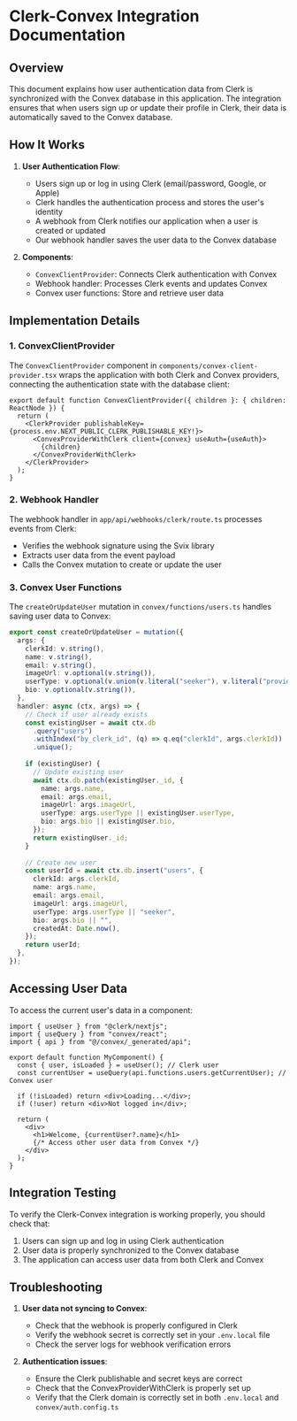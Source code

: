 # Clerk-Convex Integration Documentation

## Overview

This document explains how user authentication data from Clerk is synchronized with the Convex database in this application. The integration ensures that when users sign up or update their profile in Clerk, their data is automatically saved to the Convex database.

## How It Works

1. **User Authentication Flow**:
   - Users sign up or log in using Clerk (email/password, Google, or Apple)
   - Clerk handles the authentication process and stores the user's identity
   - A webhook from Clerk notifies our application when a user is created or updated
   - Our webhook handler saves the user data to the Convex database

2. **Components**:
   - `ConvexClientProvider`: Connects Clerk authentication with Convex
   - Webhook handler: Processes Clerk events and updates Convex
   - Convex user functions: Store and retrieve user data

## Implementation Details

### 1. ConvexClientProvider

The `ConvexClientProvider` component in `components/convex-client-provider.tsx` wraps the application with both Clerk and Convex providers, connecting the authentication state with the database client:

```tsx
export default function ConvexClientProvider({ children }: { children: ReactNode }) {
  return (
    <ClerkProvider publishableKey={process.env.NEXT_PUBLIC_CLERK_PUBLISHABLE_KEY!}>
      <ConvexProviderWithClerk client={convex} useAuth={useAuth}>
        {children}
      </ConvexProviderWithClerk>
    </ClerkProvider>
  );
}
```

### 2. Webhook Handler

The webhook handler in `app/api/webhooks/clerk/route.ts` processes events from Clerk:

- Verifies the webhook signature using the Svix library
- Extracts user data from the event payload
- Calls the Convex mutation to create or update the user

### 3. Convex User Functions

The `createOrUpdateUser` mutation in `convex/functions/users.ts` handles saving user data to Convex:

```ts
export const createOrUpdateUser = mutation({
  args: {
    clerkId: v.string(),
    name: v.string(),
    email: v.string(),
    imageUrl: v.optional(v.string()),
    userType: v.optional(v.union(v.literal("seeker"), v.literal("provider"))),
    bio: v.optional(v.string()),
  },
  handler: async (ctx, args) => {
    // Check if user already exists
    const existingUser = await ctx.db
      .query("users")
      .withIndex("by_clerk_id", (q) => q.eq("clerkId", args.clerkId))
      .unique();
    
    if (existingUser) {
      // Update existing user
      await ctx.db.patch(existingUser._id, {
        name: args.name,
        email: args.email,
        imageUrl: args.imageUrl,
        userType: args.userType || existingUser.userType,
        bio: args.bio || existingUser.bio,
      });
      return existingUser._id;
    }
    
    // Create new user
    const userId = await ctx.db.insert("users", {
      clerkId: args.clerkId,
      name: args.name,
      email: args.email,
      imageUrl: args.imageUrl,
      userType: args.userType || "seeker",
      bio: args.bio || "",
      createdAt: Date.now(),
    });
    return userId;
  },
});
```

## Accessing User Data

To access the current user's data in a component:

```tsx
import { useUser } from "@clerk/nextjs";
import { useQuery } from "convex/react";
import { api } from "@/convex/_generated/api";

export default function MyComponent() {
  const { user, isLoaded } = useUser(); // Clerk user
  const currentUser = useQuery(api.functions.users.getCurrentUser); // Convex user
  
  if (!isLoaded) return <div>Loading...</div>;
  if (!user) return <div>Not logged in</div>;
  
  return (
    <div>
      <h1>Welcome, {currentUser?.name}</h1>
      {/* Access other user data from Convex */}
    </div>
  );
}
```

## Integration Testing

To verify the Clerk-Convex integration is working properly, you should check that:

1. Users can sign up and log in using Clerk authentication
2. User data is properly synchronized to the Convex database
3. The application can access user data from both Clerk and Convex

## Troubleshooting

1. **User data not syncing to Convex**:
   - Check that the webhook is properly configured in Clerk
   - Verify the webhook secret is correctly set in your `.env.local` file
   - Check the server logs for webhook verification errors

2. **Authentication issues**:
   - Ensure the Clerk publishable and secret keys are correct
   - Check that the ConvexProviderWithClerk is properly set up
   - Verify that the Clerk domain is correctly set in both `.env.local` and `convex/auth.config.ts`